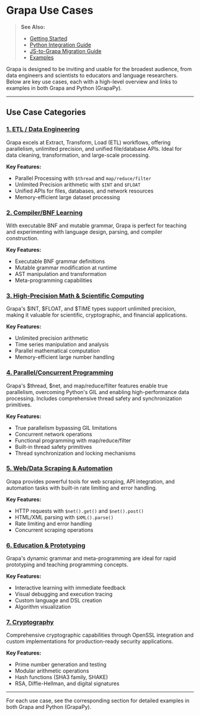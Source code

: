 # Grapa Use Cases

> **See Also:**
> - [Getting Started](../GETTING_STARTED.md)
> - [Python Integration Guide](../python_integration.md)
> - [JS-to-Grapa Migration Guide](../migrations/JS_TO_GRAPA_MIGRATION.md)
> - [Examples](../EXAMPLES.md)

Grapa is designed to be inviting and usable for the broadest audience, from data engineers and scientists to educators and language researchers. Below are key use cases, each with a high-level overview and links to examples in both Grapa and Python (GrapaPy).

---

## Use Case Categories

### [1. ETL / Data Engineering](etl_data_engineering.md)
Grapa excels at Extract, Transform, Load (ETL) workflows, offering parallelism, unlimited precision, and unified file/database APIs. Ideal for data cleaning, transformation, and large-scale processing.

**Key Features:**
- Parallel Processing with `$thread` and `map/reduce/filter`
- Unlimited Precision arithmetic with `$INT` and `$FLOAT`
- Unified APIs for files, databases, and network resources
- Memory-efficient large dataset processing

### [2. Compiler/BNF Learning](compiler_bnf_learning.md)
With executable BNF and mutable grammar, Grapa is perfect for teaching and experimenting with language design, parsing, and compiler construction.

**Key Features:**
- Executable BNF grammar definitions
- Mutable grammar modification at runtime
- AST manipulation and transformation
- Meta-programming capabilities

### [3. High-Precision Math & Scientific Computing](high_precision_math.md)
Grapa's $INT, $FLOAT, and $TIME types support unlimited precision, making it valuable for scientific, cryptographic, and financial applications.

**Key Features:**
- Unlimited precision arithmetic
- Time series manipulation and analysis
- Parallel mathematical computation
- Memory-efficient large number handling

### [4. Parallel/Concurrent Programming](parallel_concurrent_programming.md)
Grapa's $thread, $net, and map/reduce/filter features enable true parallelism, overcoming Python's GIL and enabling high-performance data processing. Includes comprehensive thread safety and synchronization primitives.

**Key Features:**
- True parallelism bypassing GIL limitations
- Concurrent network operations
- Functional programming with map/reduce/filter
- Built-in thread safety primitives
- Thread synchronization and locking mechanisms

### [5. Web/Data Scraping & Automation](web_data_scraping.md)
Grapa provides powerful tools for web scraping, API integration, and automation tasks with built-in rate limiting and error handling.

**Key Features:**
- HTTP requests with `$net().get()` and `$net().post()`
- HTML/XML parsing with `$XML().parse()`
- Rate limiting and error handling
- Concurrent scraping operations

### [6. Education & Prototyping](education_prototyping.md)
Grapa's dynamic grammar and meta-programming are ideal for rapid prototyping and teaching programming concepts.

**Key Features:**
- Interactive learning with immediate feedback
- Visual debugging and execution tracing
- Custom language and DSL creation
- Algorithm visualization

### [7. Cryptography](cryptography.md)
Comprehensive cryptographic capabilities through OpenSSL integration and custom implementations for production-ready security applications.

**Key Features:**
- Prime number generation and testing
- Modular arithmetic operations
- Hash functions (SHA3 family, SHAKE)
- RSA, Diffie-Hellman, and digital signatures

---

For each use case, see the corresponding section for detailed examples in both Grapa and Python (GrapaPy). 